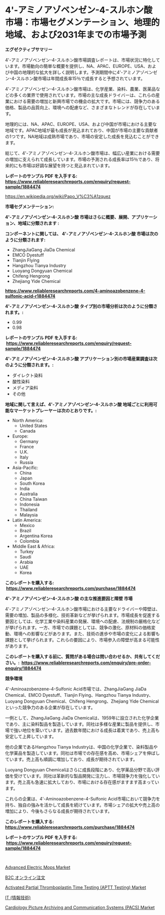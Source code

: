 <p><h1>4'-アミノアゾベンゼン-4-スルホン酸市場：市場セグメンテーション、地理的地域、および2031年までの市場予測</h1></p><p><strong>エグゼクティブサマリー</strong></p>
<p><p>4'-アミノアゾベンゼン-4-スルホン酸市場調査レポートは、市場状況に特化しています。市場動向の簡単な概要を提供し、NA、APAC、EUROPE、USA、および中国の地理的な拡大を詳しく説明します。予測期間中に4'-アミノアゾベンゼン-4-スルホン酸市場は年間成長率15％で成長すると予想されています。</p><p>4'-アミノアゾベンゼン-4-スルホン酸市場は、化学産業、染料、農業、医薬品などの多くの業界で使用されています。市場の主な成長ドライバーは、これらの産業における需要の増加と新興市場での機会の拡大です。市場には、競争力のある価格、製品の品質向上、環境への配慮など、さまざまなトレンドが存在しています。</p><p>地理的には、NA、APAC、EUROPE、USA、および中国が市場における主要な地域です。APAC地域が最も成長が見込まれており、中国が市場の主要な貢献者の1つです。NA地域は成熟市場であり、市場の安定した成長を見込むことができます。</p><p>総じて、4'-アミノアゾベンゼン-4-スルホン酸市場は、幅広い産業における需要の増加に支えられて成長しています。市場の予測される成長率は15％であり、将来的にも市場は好調な展望を持つと見込まれています。</p></p>
<p><strong>レポートのサンプル PDF を入手する: <a href="https://www.reliableresearchreports.com/enquiry/request-sample/1884474">https://www.reliableresearchreports.com/enquiry/request-sample/1884474</a></strong></p>
<p><a href="https://en.wikipedia.org/wiki/Papo_V%C3%A1zquez">https://en.wikipedia.org/wiki/Papo_V%C3%A1zquez</a></p>
<p><strong>市場セグメンテーション:</strong></p>
<p><strong> 4'-アミノアゾベンゼン-4-スルホン酸 市場はさらに概要、展開、アプリケーション、地域に分類されます :</strong></p>
<p><strong>コンポーネントに関しては、 4'-アミノアゾベンゼン-4-スルホン酸 市場は次のように分類されます: &nbsp;</strong></p>
<p><ul><li>ZhangJiaGang JiaDa Chemical</li><li>EMCO Dyestuff</li><li>Tianjin Flying</li><li>Hangzhou Tianya Industry</li><li>Luoyang Dongyuan Chemical</li><li>Chifeng Hengrong</li><li>Zhejiang Yide Chemical</li></ul></p>
<p><strong><a href="https://www.reliableresearchreports.com/4-aminoazobenzene-4-sulfonic-acid-r1884474">https://www.reliableresearchreports.com/4-aminoazobenzene-4-sulfonic-acid-r1884474</a></strong></p>
<p><strong> 4'-アミノアゾベンゼン-4-スルホン酸 タイプ別の市場分析は次のように分類されます。:</strong></p>
<p><ul><li>0.99</li><li>0.98</li></ul></p>
<p><strong>レポートのサンプル PDF を入手する: &nbsp;<a href="https://www.reliableresearchreports.com/enquiry/request-sample/1884474">https://www.reliableresearchreports.com/enquiry/request-sample/1884474</a></strong></p>
<p><strong> 4'-アミノアゾベンゼン-4-スルホン酸 アプリケーション別の市場産業調査は次のように分類されます。:</strong></p>
<p><ul><li>ダイレクト染料</li><li>酸性染料</li><li>メディア染料</li><li>その他</li></ul></p>
<p><strong>地域に関して言えば、4'-アミノアゾベンゼン-4-スルホン酸 地域ごとに利用可能なマーケットプレーヤーは次のとおりです。:</strong></p>
<p><ul>
    <li>
        North America:
        <ul>
            <li>United States</li>
            <li>Canada</li>
        </ul>
    </li>
    <li>
        Europe:
        <ul>
            <li>Germany</li>
            <li>France</li>
            <li>U.K.</li>
            <li>Italy</li>
            <li>Russia</li>
        </ul>
    </li>
    <li>
        Asia-Pacific:
        <ul>
            <li>China</li>
            <li>Japan</li>
            <li>South Korea</li>
            <li>India</li>
            <li>Australia</li>
            <li>China Taiwan</li>
            <li>Indonesia</li>
            <li>Thailand</li>
            <li>Malaysia</li>
        </ul>
    </li>
    <li>
        Latin America:
        <ul>
            <li>Mexico</li>
            <li>Brazil</li>
            <li>Argentina Korea</li>
            <li>Colombia</li>
        </ul>
    </li>
    <li>
        Middle East & Africa:
        <ul>
            <li>Turkey</li>
            <li>Saudi</li>
            <li>Arabia</li>
            <li>UAE</li>
            <li>Korea</li>
        </ul>
    </li>
    </ul></p>
<p><strong>このレポートを購入する: &nbsp;<a href="https://www.reliableresearchreports.com/purchase/1884474">https://www.reliableresearchreports.com/purchase/1884474</a></strong></p>
<p><strong>4'-アミノアゾベンゼン-4-スルホン酸 の主な推進要因と障壁 市場</strong></p>
<p><p>4'-アミノアゾベンゼン-4-スルホン酸市場における主要なドライバーや障壁は、需要の増加、製品の多様化、技術革新などが挙げられます。市場成長を促進する要因としては、化学工業や染料産業の発展、環境への配慮、法規制の厳格化などが挙げられます。一方、市場での課題としては、競争の激化、原材料の価格変動、環境への影響などがあります。また、技術の進歩や市場の変化による影響も課題として挙げられます。これらの要因により、市場参入の障壁が高まる可能性があります。</p></p>
<p><strong>このレポートを購入する前に、質問がある場合は問い合わせるか、共有してください。:&nbsp; <a href="https://www.reliableresearchreports.com/enquiry/pre-order-enquiry/1884474">https://www.reliableresearchreports.com/enquiry/pre-order-enquiry/1884474</a></strong></p>
<p><strong>競争環境</strong></p>
<p><p>4'-Aminoazobenzene-4-Sulfonic Acid市場では、ZhangJiaGang JiaDa Chemical、EMCO Dyestuff、Tianjin Flying、Hangzhou Tianya Industry、Luoyang Dongyuan Chemical、Chifeng Hengrong、Zhejiang Yide Chemicalといった競争力のある企業が存在しています。</p><p>一例として、ZhangJiaGang JiaDa Chemicalは、1959年に設立された化学企業であり、主に染料製品を製造しています。同社は多様な産業に製品を提供し、市場で強い地位を築いています。過去数年間における成長は着実であり、売上高も安定して上昇しています。</p><p>他の企業であるHangzhou Tianya Industryは、中国の化学企業で、染料製品や化学薬品を製造しています。同社は市場での存在感を高め、市場シェアを伸ばしています。売上高も順調に増加しており、成長が期待されています。</p><p>Luoyang Dongyuan Chemicalはさらに成長段階にあり、化学薬品分野で高い評価を受けています。同社は革新的な製品開発に注力し、市場競争力を強化しています。売上高も急速に拡大しており、市場における存在感がますます高まっています。</p><p>これらの企業は、4'-Aminoazobenzene-4-Sulfonic Acid市場において競争力を持ち、独自の強みを活かして成長を続けています。市場シェアの拡大や売上高の増加により、今後もさらなる成長が期待されています。</p></p>
<p><strong>このレポートを購入する: &nbsp; <a href="https://www.reliableresearchreports.com/purchase/1884474">https://www.reliableresearchreports.com/purchase/1884474</a></strong></p>
<p><strong>レポートのサンプル PDF を入手する: &nbsp;<a href="https://www.reliableresearchreports.com/enquiry/request-sample/1884474">https://www.reliableresearchreports.com/enquiry/request-sample/1884474</a></strong><strong></strong></p>
<p>&nbsp;</p>
<p><p><a href="https://issuu.com/reportprime-2/docs/advanced-electric-mops-market-size-2030.pptx">Advanced Electric Mops Market</a></p><p><a href="https://github.com/roulaayoub-saad/Market-Research-Report-List-2/blob/main/3813237171768.md">B2C オンライン注文</a></p><p><a href="https://github.com/msbsaifansami/Market-Research-Report-List-1/blob/main/activated-partial-thromboplastin-time-testing-aptt-testing-market.md">Activated Partial Thromboplastin Time Testing (APTT Testing) Market</a></p><p><a href="https://github.com/zjkmgcs938405/Market-Research-Report-List-3/blob/main/6612194171767.md">IT (情報技術)</a></p><p><a href="https://github.com/EveKerluke2023/Market-Research-Report-List-1/blob/main/cardiology-picture-archiving-and-communication-systems-pacs-market.md">Cardiology Picture Archiving and Communication Systems (PACS) Market</a></p></p>